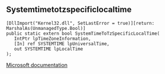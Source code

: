 ## Systemtimetotzspecificlocaltime

```
[DllImport("Kernel32.dll", SetLastError = true)][return: MarshalAs(UnmanagedType.Bool)]
public static extern bool SystemTimeToTzSpecificLocalTime(
   IntPtr lpTimeZoneInformation,
   [In] ref SYSTEMTIME lpUniversalTime,
   out SYSTEMTIME lpLocalTime
);
```

[Microsoft documentation](https://docs.microsoft.com/en-us/windows/win32/api/sysinfoapi/nf-sysinfoapi-systemtimetotzspecificlocaltime)
